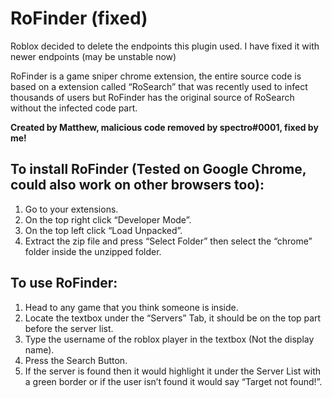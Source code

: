 # RoFinder (fixed)

Roblox decided to delete the endpoints this plugin used. I have fixed it with newer endpoints (may be unstable now)

RoFinder is a game sniper chrome extension, the entire source code is based on a extension called “RoSearch” that was recently used to infect thousands of users but RoFinder has the original source of RoSearch without the infected code part.

**Created by Matthew, malicious code removed by spectro#0001, fixed by me!**

## To install RoFinder (Tested on Google Chrome, could also work on other browsers too):
  1. Go to your extensions.
  2. On the top right click “Developer Mode”.
  3. On the top left click “Load Unpacked”.
  4. Extract the zip file and press “Select Folder” then select the “chrome” folder inside the unzipped folder.
 
## To use RoFinder:
  1. Head to any game that you think someone is inside.
  2. Locate the textbox under the “Servers” Tab, it should be on the top part before the server list.
  3. Type the username of the roblox player in the textbox (Not the display name).
  4. Press the Search Button.
  5. If the server is found then it would highlight it under the Server List with a green border or if the user isn’t found it would say “Target not found!”.
